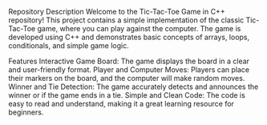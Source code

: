 Repository Description
Welcome to the Tic-Tac-Toe Game in C++ repository! This project contains a simple implementation of the classic Tic-Tac-Toe game, where you can play against the computer. The game is developed using C++ and demonstrates basic concepts of arrays, loops, conditionals, and simple game logic.

Features
Interactive Game Board: The game displays the board in a clear and user-friendly format.
Player and Computer Moves: Players can place their markers on the board, and the computer will make random moves.
Winner and Tie Detection: The game accurately detects and announces the winner or if the game ends in a tie.
Simple and Clean Code: The code is easy to read and understand, making it a great learning resource for beginners.
